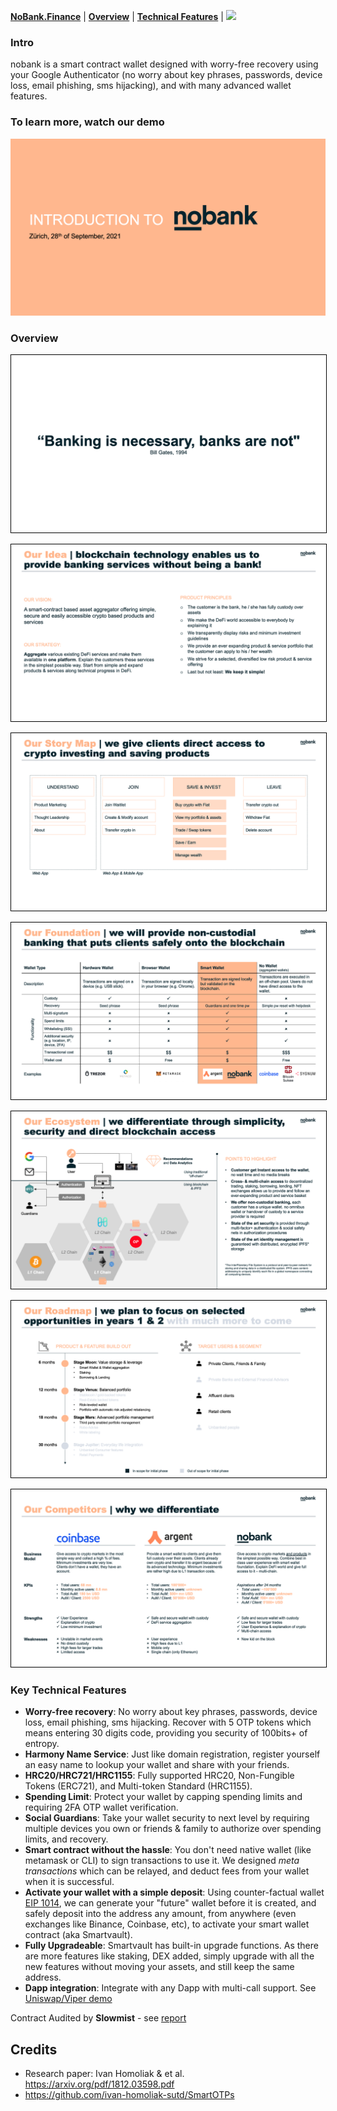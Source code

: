 [**NoBank.Finance**](https://no-bank.finance) |
[**Overview**](#overview) |
[**Technical Features**](#key-technical-features) |
[![](https://github.com/adirery/nobank/actions/workflows/heroku.yml/badge.svg?branch=develop)](https://github.com/adirery/nobank/actions/workflows/heroku.yml)

</p>

### Intro

nobank is a smart contract wallet designed with worry-free recovery using your Google Authenticator (no worry about key phrases, passwords, device loss, email phishing, sms hijacking), and with many advanced wallet features.

### To learn more, watch our demo

[![Youtube Demo](docs/Slide1.png)](https://youtu.be/g73ZU5-sYvE)

### Overview

<kbd><img src="docs/Slide2.png" style="border: 1px solid black" /></kbd>

<kbd><img src="docs/Slide3.png" style="border: 1px solid black" /></kbd>

<kbd><img src="docs/Slide4.png" style="border: 1px solid black" /></kbd>

<kbd><img src="docs/Slide5.png" style="border: 1px solid black" /></kbd>

<kbd><img src="docs/Slide6.png" style="border: 1px solid black" /></kbd>

<kbd><img src="docs/Slide7.png" style="border: 1px solid black" /></kbd>

<kbd><img src="docs/Slide8.png" style="border: 1px solid black" /></kbd>

### Key Technical Features

- **Worry-free recovery**: No worry about key phrases, passwords, device loss, email phishing, sms hijacking. Recover with 5 OTP tokens which means entering 30 digits code, providing you security of 100bits+ of entropy.
- **Harmony Name Service**: Just like domain registration, register yourself an easy name to lookup your wallet and share with your friends.
- **HRC20/HRC721/HRC1155**: Fully supported HRC20, Non-Fungible Tokens (ERC721), and Multi-token Standard (HRC1155).
- **Spending Limit**: Protect your wallet by capping spending limits and requiring 2FA OTP wallet verification.
- **Social Guardians**: Take your wallet security to next level by requiring multiple devices you own or friends & family to authorize over spending limits, and recovery.
- **Smart contract without the hassle**: You don't need native wallet (like metamask or CLI) to sign transactions to use it. We designed _meta transactions_ which can be relayed, and deduct fees from your wallet when it is successful.
- **Activate your wallet with a simple deposit**: Using counter-factual wallet [EIP 1014](https://eips.ethereum.org/EIPS/eip-1014), we can generate your "future" wallet before it is created, and safely deposit into the address any amount, from anywhere (even exchanges like Binance, Coinbase, etc), to activate your smart wallet contract (aka Smartvault).
- **Fully Upgradeable**: Smartvault has built-in upgrade functions. As there are more features like staking, DEX added, simply upgrade with all the new features without moving your assets, and still keep the same address.
- **Dapp integration**: Integrate with any Dapp with multi-call support. See [Uniswap/Viper demo](https://github.com/hashmesan/harmony-totp/wiki/Integrating-DAPP)

Contract Audited by **Slowmist** - see [report](/audit/SlowMist%20Audit%20Report.pdf)

## Credits

- Research paper: Ivan Homoliak & et al. https://arxiv.org/pdf/1812.03598.pdf
- https://github.com/ivan-homoliak-sutd/SmartOTPs
